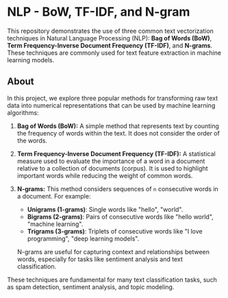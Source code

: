 # NLP - BoW, TF-IDF, and N-gram

This repository demonstrates the use of three common text vectorization techniques in Natural Language Processing (NLP): **Bag of Words (BoW)**, **Term Frequency-Inverse Document Frequency (TF-IDF)**, and **N-grams**. These techniques are commonly used for text feature extraction in machine learning models.

## About

In this project, we explore three popular methods for transforming raw text data into numerical representations that can be used by machine learning algorithms:

1. **Bag of Words (BoW):** A simple method that represents text by counting the frequency of words within the text. It does not consider the order of the words.
   
2. **Term Frequency-Inverse Document Frequency (TF-IDF):** A statistical measure used to evaluate the importance of a word in a document relative to a collection of documents (corpus). It is used to highlight important words while reducing the weight of common words.

3. **N-grams:** This method considers sequences of `n` consecutive words in a document. For example:
   - **Unigrams (1-grams)**: Single words like "hello", "world".
   - **Bigrams (2-grams)**: Pairs of consecutive words like "hello world", "machine learning".
   - **Trigrams (3-grams)**: Triplets of consecutive words like "I love programming", "deep learning models".
   
   N-grams are useful for capturing context and relationships between words, especially for tasks like sentiment analysis and text classification.

These techniques are fundamental for many text classification tasks, such as spam detection, sentiment analysis, and topic modeling.
